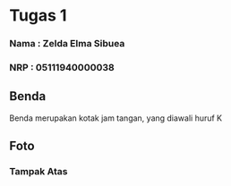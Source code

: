 # Tugas 1 #
### Nama : Zelda Elma Sibuea ###
### NRP  : 05111940000038 ###

## Benda ##
Benda merupakan kotak jam tangan, yang diawali huruf K

## Foto ## 

### Tampak Atas ###
